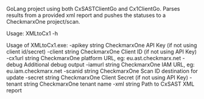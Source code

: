 GoLang project using both CxSASTClientGo and Cx1ClientGo. 
Parses results from a provided xml report and pushes the statuses to a CheckmarxOne project/scan.

Usage: 
XMLtoCx1 -h


Usage of XMLtoCx1.exe:
    -apikey string
            CheckmarxOne API Key (if not using client id/secret)
    -client string
            CheckmarxOne Client ID (if not using API Key)
    -cx1url string
            CheckmarxOne platform URL, eg: eu.ast.checkmarx.net
    -debug
            Additional debug output
    -iamurl string
            CheckmarxOne IAM URL, eg: eu.iam.checkmarx.net
    -scanid string
            CheckmarxOne Scan ID destination for update
    -secret string
            CheckmarxOne Client Secret (if not using API Key)
    -tenant string
            CheckmarxOne tenant name
    -xml string
            Path to CxSAST XML report
